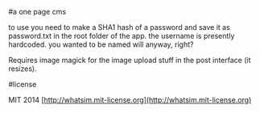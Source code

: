 #a one page cms

to use you need to make a SHA1 hash of a password and save it as password.txt in the root folder of the app. the username is presently hardcoded. you wanted to be named will anyway, right?

Requires image magick for the image upload stuff in the post interface (it resizes).

#license

MIT 2014 [http://whatsim.mit-license.org](http://whatsim.mit-license.org)
